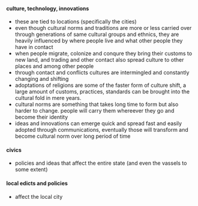 
#### culture, technology, innovations

- these are tied to locations (specifically the cities)
- even though cultural norms and traditions are more or less carried over through generations of same cultural groups and ethnics, they are heavily influenced by where people live and what other people they have in contact
- when people migrate, colonize and conqure they bring their customs to new land, and trading and other contact also spread culture to other places and among other people
- through contact and conflicts cultures are intermingled and constantly changing and shifting
- adoptations of religions are some of the faster form of culture shift, a large amount of customs, practices, standards can be brought into the cultural fold in mere years.
- cultural norms are something that takes long time to form but also harder to change. people will carry them whereever they go and become their identity
- ideas and innovations can emerge quick and spread fast and easily adopted through communications, eventually those will transform and become cultural norm over long period of time


#### civics

- policies and ideas that affect the entire state (and even the vassels to some extent)



#### local edicts and policies

- affect the local city






